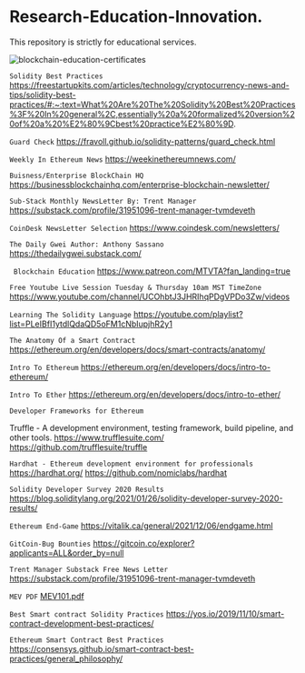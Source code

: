 # Research-Education-Innovation.
This repository is strictly for educational services.

![blockchain-education-certificates](https://user-images.githubusercontent.com/59753390/136677860-8e3c8ada-718e-4992-9e1c-3b26bf290ff4.jpg)

```Solidity Best Practices```
https://freestartupkits.com/articles/technology/cryptocurrency-news-and-tips/solidity-best-practices/#:~:text=What%20Are%20The%20Solidity%20Best%20Practices%3F%20In%20general%2C,essentially%20a%20formalized%20version%20of%20a%20%E2%80%9Cbest%20practice%E2%80%9D.

```Guard Check```
https://fravoll.github.io/solidity-patterns/guard_check.html


```Weekly In Ethereum News```
https://weekinethereumnews.com/

```Buisness/Enterprise BlockChain HQ```
https://businessblockchainhq.com/enterprise-blockchain-newsletter/ 

```Sub-Stack Monthly NewsLetter By: Trent Manager```
https://substack.com/profile/31951096-trent-manager-tvmdeveth 

```CoinDesk NewsLetter Selection```
https://www.coindesk.com/newsletters/ 

```The Daily Gwei Author: Anthony Sassano```
https://thedailygwei.substack.com/ 

``` Blockchain Education```
https://www.patreon.com/MTVTA?fan_landing=true 

```Free Youtube Live Session Tuesday & Thursday 10am MST TimeZone```
https://www.youtube.com/channel/UCOhbtJ3JHRIhqPDgVPDo3Zw/videos

```Learning The Solidity Language```
https://youtube.com/playlist?list=PLeIBfI1ytdlQdaQD5oFM1cNbIupjhR2y1 

```The Anatomy Of a Smart Contract```
https://ethereum.org/en/developers/docs/smart-contracts/anatomy/ 

```Intro To Ethereum```
https://ethereum.org/en/developers/docs/intro-to-ethereum/ 

```Intro To Ether```
https://ethereum.org/en/developers/docs/intro-to-ether/ 

```Developer Frameworks for Ethereum```

Truffle - A development environment, testing framework, build pipeline, and other tools.
https://www.trufflesuite.com/
https://github.com/trufflesuite/truffle

```Hardhat - Ethereum development environment for professionals```
https://hardhat.org/
https://github.com/nomiclabs/hardhat

```Solidity Developer Survey 2020 Results```
https://blog.soliditylang.org/2021/01/26/solidity-developer-survey-2020-results/

```Ethereum End-Game```
https://vitalik.ca/general/2021/12/06/endgame.html

```GitCoin-Bug Bounties```
https://gitcoin.co/explorer?applicants=ALL&order_by=null 

```Trent Manager Substack Free News Letter```
https://substack.com/profile/31951096-trent-manager-tvmdeveth

```MEV PDF```
[MEV101.pdf](https://github.com/Trent122/Research-Education/files/7739586/MEV101.pdf)

```Best Smart contract Solidity Practices```
https://yos.io/2019/11/10/smart-contract-development-best-practices/

```Ethereum Smart Contract Best Practices```
https://consensys.github.io/smart-contract-best-practices/general_philosophy/



